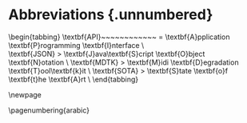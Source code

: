 # Abbreviations {.unnumbered}

\begin{tabbing}
\textbf{API}~~~~~~~~~~~~ \= \textbf{A}pplication \textbf{P}rogramming \textbf{I}nterface \\  
\textbf{JSON} \> \textbf{J}ava\textbf{S}cript \textbf{O}bject \textbf{N}otation \\
\textbf{MDTK} \> \textbf{M}idi \textbf{D}egradation \textbf{T}ool\textbf{k}it \\
\textbf{SOTA} \> \textbf{S}tate \textbf{o}f \textbf{t}he \textbf{A}rt \\
\end{tabbing}

\newpage

\pagenumbering{arabic}